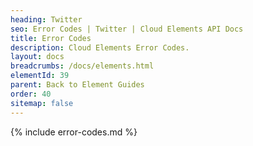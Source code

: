 ```yaml
---
heading: Twitter
seo: Error Codes | Twitter | Cloud Elements API Docs
title: Error Codes
description: Cloud Elements Error Codes.
layout: docs
breadcrumbs: /docs/elements.html
elementId: 39
parent: Back to Element Guides
order: 40
sitemap: false
---
```


{% include error-codes.md %}
